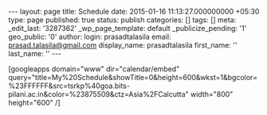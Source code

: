 --- layout: page title: Schedule date: 2015-01-16 11:13:27.000000000 +05:30 type: page published: true status: publish categories: [] tags: [] meta: \_edit\_last: '3287362' \_wp\_page\_template: default \_publicize\_pending: '1' geo\_public: '0' author: login: prasadtalasila email: prasad.talasila@gmail.com display\_name: prasadtalasila first\_name: '' last\_name: '' ---

[googleapps domain="www" dir="calendar/embed" query="title=My%20Schedule&showTitle=0&height=600&wkst=1&bgcolor=%23FFFFFF&src=tsrkp%40goa.bits-pilani.ac.in&color=%23875509&ctz=Asia%2FCalcutta" width="800" height="600" /]

